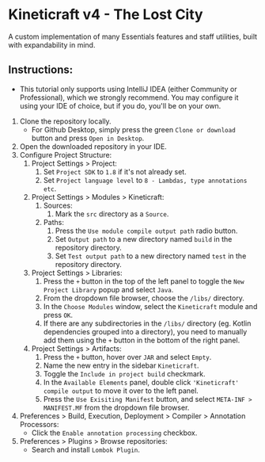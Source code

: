 # Kineticraft v4 - The Lost City
A custom implementation of many Essentials features and staff utilities, built with expandability in mind.

## Instructions:
- This tutorial only supports using IntelliJ IDEA (either Community or Professional), which we strongly recommend. You may configure it using your IDE of choice, but if you do, you'll be on your own.
1. Clone the repository locally.
    - For Github Desktop, simply press the green `Clone or download` button and press `Open in Desktop`.
2. Open the downloaded repository in your IDE.
3. Configure Project Structure:
    1. Project Settings > Project:
        1. Set `Project SDK` to `1.8` if it's not already set.
        2. Set `Project language level` to `8 - Lambdas, type annotations etc`.
    2. Project Settings > Modules > Kineticraft:
        1. Sources:
            1. Mark the `src` directory as a `Source`.
        2. Paths:
            1. Press the `Use module compile output path` radio button.
            2. Set `Output path` to a new directory named `build` in the repository directory.
            3. Set `Test output path` to a new directory named `test` in the repository directory.
    3. Project Settings > Libraries:
        1. Press the `+` button in the top of the left panel to toggle the `New Project Library` popup and select `Java`.
        2. From the dropdown file browser, choose the `/libs/` directory.
        3. In the `Choose Modules` window, select the `Kineticraft` module and press `OK`.
        4. If there are any subdirectories in the `/libs/` directory (eg. Kotlin dependencies grouped into a directory), you need to manually add them using the `+` button in the bottom of the right panel.
    4. Project Settings > Artifacts:
        1. Press the `+` button, hover over `JAR` and select `Empty`.
        2. Name the new entry in the sidebar `Kineticraft`.
        3. Toggle the `Include in project build` checkmark.
        4. In the `Available Elements` panel, double click `'Kineticraft' compile output` to move it over to the left panel.
        5. Press the `Use Exisiting Manifest` button, and select `META-INF > MANIFEST.MF` from the dropdown file browser.
4. Preferences > Build, Execution, Deployment > Compiler > Annotation Processors:
    - Click the `Enable annotation processing` checkbox.
5. Preferences > Plugins > Browse repositories:
    - Search and install `Lombok Plugin`.